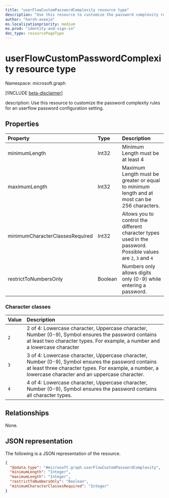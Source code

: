 ```yaml
---
title: "userFlowCustomPasswordComplexity resource type"
description: "Use this resource to customize the password complexity rules for a userflow password configuration setting."
author: "harsh-aseeja"
ms.localizationpriority: medium
ms.prod: "identity-and-sign-in"
doc_type: resourcePageType
---
```


# userFlowCustomPasswordComplexity resource type

Namespace: microsoft.graph

[!INCLUDE [beta-disclaimer](../../includes/beta-disclaimer.md)]

description: Use this resource to customize the password complexity rules for an userflow password configuration setting.

## Properties
|Property|Type|Description|
|:---|:---|:---|
|minimumLength|Int32|Minimum Length must be at least 4|
|maximumLength|Int32|Maximum Length must be greater or equal to minimum length and at most can be 256 characters.|
|minimumCharacterClassesRequired|Int32|Allows you to control the different character types used in the password. Possible values are `2`, `3` and `4`|
|restrictToNumbersOnly|Boolean|Numbers only allows digits only (0-9) while entering a password.|

### Character classes

|Value|Description|
|:---|:---|
|`2`|2 of 4: Lowercase character, Uppercase character, Number (0-9), Symbol ensures the password contains at least two character types. For example, a number and a lowercase character|
|`3`|3 of 4: Lowercase character, Uppercase character, Number (0-9), Symbol ensures the password contains at least three character types. For example, a number, a lowercase character and an uppercase character.|
|`4`|4 of 4: Lowercase character, Uppercase character, Number (0-9), Symbol ensures the password contains all  character types.|






## Relationships
None.

## JSON representation
The following is a JSON representation of the resource.
<!-- {
  "blockType": "resource",
  "@odata.type": "microsoft.graph.userFlowCustomPasswordComplexity"
}
-->
``` json
{
  "@odata.type": "#microsoft.graph.userFlowCustomPasswordComplexity",
  "minimumLength": "Integer",
  "maximumLength": "Integer",
  "restrictToNumbersOnly": "Boolean",
  "minimumCharacterClassesRequired": "Integer"
}
```


